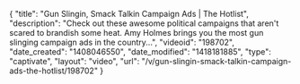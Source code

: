 {
    "title": "Gun Slingin, Smack Talkin Campaign Ads | The Hotlist",
    "description": "Check out these awesome political campaigns that aren't scared to brandish some heat. Amy Holmes brings you the most gun slinging campaign ads in the country...",
    "videoid": "198702",
    "date_created": "1408046550",
    "date_modified": "1418181885",
    "type": "captivate",
    "layout": "video",
    "url": "\/v\/gun-slingin-smack-talkin-campaign-ads-the-hotlist\/198702"
}
